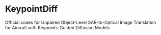 # KeypointDiff
Official codes for Unpaired Object-Level SAR-to-Optical Image Translation for Aircraft with Keypoints-Guided Diffusion Models

